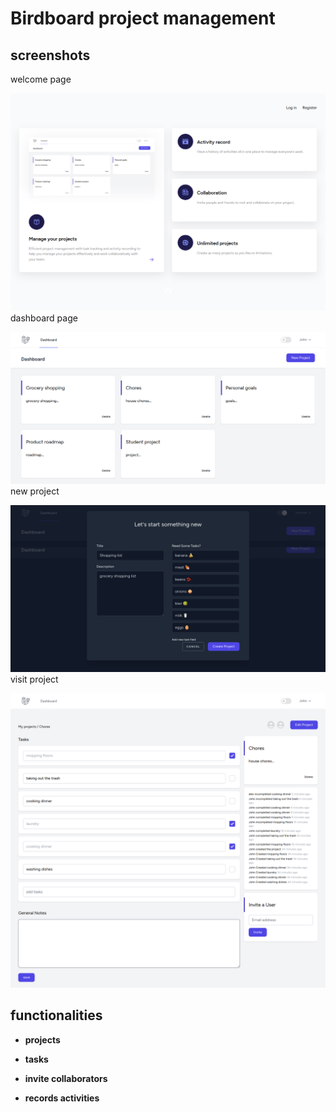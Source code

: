 # Birdboard project management

## screenshots
welcome page

![welcome](public//screenshot1.png)
dashboard page

![dasboard](public//screenshot.png)
new project

![new project](public//screenshot4.png)
visit project

![visit project](public//screenshot2.png)

## functionalities

 - **projects**

 - **tasks**

 - **invite collaborators**

 - **records activities**
